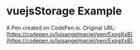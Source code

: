 # vuejsStorage Example

A Pen created on CodePen.io. Original URL: [https://codepen.io/luisangelmaciel/pen/ExpgXxB](https://codepen.io/luisangelmaciel/pen/ExpgXxB).

